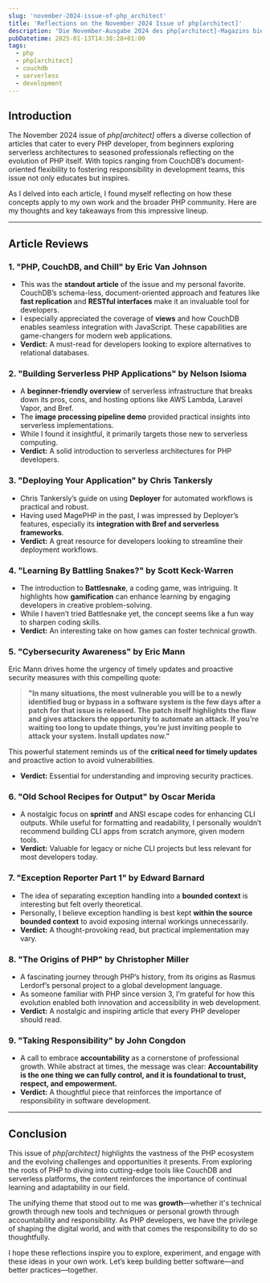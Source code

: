 ```yaml
---
slug: 'november-2024-issue-of-php_architect'
title: 'Reflections on the November 2024 Issue of php[architect]'
description: 'Die November-Ausgabe 2024 des php[architect]-Magazins bietet eine vielfältige Sammlung von Artikeln, die sich an PHP-Entwickler aller Erfahrungsstufen richten. Themen wie CouchDBs dokumentenorientierte Flexibilität, serverlose Architekturen und die Entwicklung von PHP selbst werden behandelt. Die Ausgabe zielt darauf ab, Entwickler zu informieren und zu inspirieren, indem sie sowohl technische Einblicke als auch Reflexionen über die Verantwortung in Entwicklungsteams bietet.'
pubDatetime: 2025-01-13T14:38:28+01:00
tags:
  - php
  - php[architect]
  - couchdb
  - serverless
  - development
---
```


## Introduction
The November 2024 issue of *php[architect]* offers a diverse collection of articles that cater to every PHP developer, from beginners exploring serverless architectures to seasoned professionals reflecting on the evolution of PHP itself. With topics ranging from CouchDB’s document-oriented flexibility to fostering responsibility in development teams, this issue not only educates but inspires.

As I delved into each article, I found myself reflecting on how these concepts apply to my own work and the broader PHP community. Here are my thoughts and key takeaways from this impressive lineup.

---

## Article Reviews

### 1. "PHP, CouchDB, and Chill" by Eric Van Johnson
- This was the **standout article** of the issue and my personal favorite. CouchDB’s schema-less, document-oriented approach and features like **fast replication** and **RESTful interfaces** make it an invaluable tool for developers.
- I especially appreciated the coverage of **views** and how CouchDB enables seamless integration with JavaScript. These capabilities are game-changers for modern web applications.
- **Verdict:** A must-read for developers looking to explore alternatives to relational databases.

### 2. "Building Serverless PHP Applications" by Nelson Isioma
- A **beginner-friendly overview** of serverless infrastructure that breaks down its pros, cons, and hosting options like AWS Lambda, Laravel Vapor, and Bref.
- The **image processing pipeline demo** provided practical insights into serverless implementations.
- While I found it insightful, it primarily targets those new to serverless computing.
- **Verdict:** A solid introduction to serverless architectures for PHP developers.

### 3. "Deploying Your Application" by Chris Tankersly
- Chris Tankersly’s guide on using **Deployer** for automated workflows is practical and robust.
- Having used MagePHP in the past, I was impressed by Deployer’s features, especially its **integration with Bref and serverless frameworks**.
- **Verdict:** A great resource for developers looking to streamline their deployment workflows.

### 4. "Learning By Battling Snakes?" by Scott Keck-Warren
- The introduction to **Battlesnake**, a coding game, was intriguing. It highlights how **gamification** can enhance learning by engaging developers in creative problem-solving.
- While I haven’t tried Battlesnake yet, the concept seems like a fun way to sharpen coding skills.
- **Verdict:** An interesting take on how games can foster technical growth.

### 5. "Cybersecurity Awareness" by Eric Mann
Eric Mann drives home the urgency of timely updates and proactive security measures with this compelling quote:

> **"In many situations, the most vulnerable you will be to a newly identified bug or bypass in a software system is the few days after a patch for that issue is released. The patch itself highlights the flaw and gives attackers the opportunity to automate an attack. If you’re waiting too long to update things, you’re just inviting people to attack your system. Install updates now."**

This powerful statement reminds us of the **critical need for timely updates** and proactive action to avoid vulnerabilities.

- **Verdict:** Essential for understanding and improving security practices.

### 6. "Old School Recipes for Output" by Oscar Merida
- A nostalgic focus on **sprintf** and ANSI escape codes for enhancing CLI outputs. While useful for formatting and readability, I personally wouldn’t recommend building CLI apps from scratch anymore, given modern tools.
- **Verdict:** Valuable for legacy or niche CLI projects but less relevant for most developers today.

### 7. "Exception Reporter Part 1" by Edward Barnard
- The idea of separating exception handling into a **bounded context** is interesting but felt overly theoretical.
- Personally, I believe exception handling is best kept **within the source bounded context** to avoid exposing internal workings unnecessarily.
- **Verdict:** A thought-provoking read, but practical implementation may vary.

### 8. "The Origins of PHP" by Christopher Miller
- A fascinating journey through PHP’s history, from its origins as Rasmus Lerdorf’s personal project to a global development language.
- As someone familiar with PHP since version 3, I’m grateful for how this evolution enabled both innovation and accessibility in web development.
- **Verdict:** A nostalgic and inspiring article that every PHP developer should read.

### 9. "Taking Responsibility" by John Congdon
- A call to embrace **accountability** as a cornerstone of professional growth. While abstract at times, the message was clear: **Accountability is the one thing we can fully control, and it is foundational to trust, respect, and empowerment.**
- **Verdict:** A thoughtful piece that reinforces the importance of responsibility in software development.

---

## Conclusion
This issue of *php[architect]* highlights the vastness of the PHP ecosystem and the evolving challenges and opportunities it presents. From exploring the roots of PHP to diving into cutting-edge tools like CouchDB and serverless platforms, the content reinforces the importance of continual learning and adaptability in our field.

The unifying theme that stood out to me was **growth**—whether it's technical growth through new tools and techniques or personal growth through accountability and responsibility. As PHP developers, we have the privilege of shaping the digital world, and with that comes the responsibility to do so thoughtfully.

I hope these reflections inspire you to explore, experiment, and engage with these ideas in your own work. Let’s keep building better software—and better practices—together.
